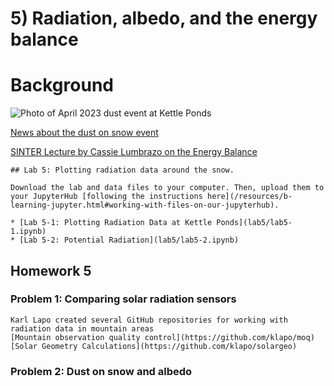 # 5) Radiation, albedo, and the energy balance


# Background
![Photo of April 2023 dust event at Kettle Ponds](data/Dust_on_SOS.png)

[News about the dust on snow event](https://crestedbuttenews.com/2023/04/quicker-spring-runoff-expected-with-recent-dust-storm-impact/) 

[SINTER Lecture by Cassie Lumbrazo on the Energy Balance](https://youtu.be/LV5elFtjjcc)  

```note
## Lab 5: Plotting radiation data around the snow.

Download the lab and data files to your computer. Then, upload them to your JupyterHub [following the instructions here](/resources/b-learning-jupyter.html#working-with-files-on-our-jupyterhub).

* [Lab 5-1: Plotting Radiation Data at Kettle Ponds](lab5/lab5-1.ipynb)
* [Lab 5-2: Potential Radiation](lab5/lab5-2.ipynb) 

```

## Homework 5

### Problem 1: Comparing solar radiation sensors


 
 ```tip
Karl Lapo created several GitHub repositories for working with radiation data in mountain areas
[Mountain observation quality control](https://github.com/klapo/moq)
[Solar Geometry Calculations](https://github.com/klapo/solargeo) 
```

### Problem 2: Dust on snow and albedo
 

